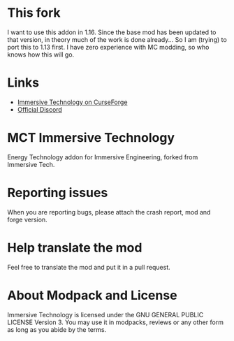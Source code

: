 # This fork
I want to use this addon in 1.16. Since the base mod has been updated to that version, in theory much of the work is done already...
So I am (trying) to port this to 1.13 first. I have zero experience with MC modding, so who knows how this will go.

# Links
- [Immersive Technology on CurseForge](https://www.curseforge.com/minecraft/mc-mods/immersive-technology)
- [Official Discord](https://discord.gg/ujY2mV9)<br/>

# MCT Immersive Technology
Energy Technology addon for Immersive Engineering, forked from Immersive Tech.<br/>

# Reporting issues
When you are reporting bugs, please attach the crash report, mod and forge version.<br/>

# Help translate the mod
Feel free to translate the mod and put it in a pull request.<br/>

# About Modpack and License
Immersive Technology is licensed under the GNU GENERAL PUBLIC LICENSE Version 3. You may use it in modpacks, reviews or any other form as long as you abide by the terms.<br/>
